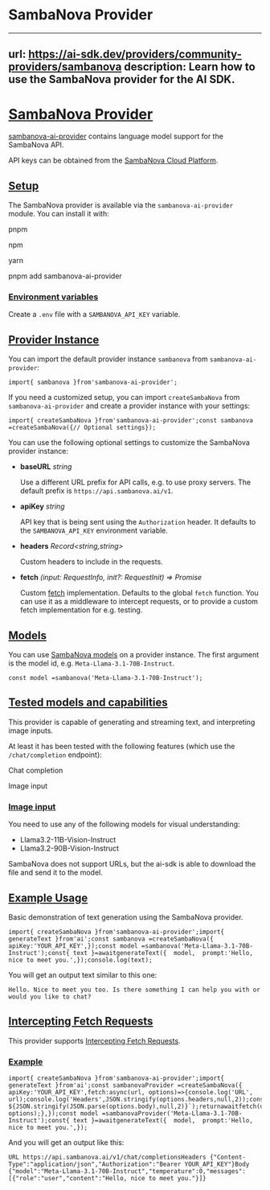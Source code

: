 # SambaNova Provider


---
url: https://ai-sdk.dev/providers/community-providers/sambanova
description: Learn how to use the SambaNova provider for the AI SDK.
---


# [SambaNova Provider](#sambanova-provider)


[sambanova-ai-provider](https://github.com/sambanova/sambanova-ai-provider) contains language model support for the SambaNova API.

API keys can be obtained from the [SambaNova Cloud Platform](https://cloud.sambanova.ai/apis).


## [Setup](#setup)


The SambaNova provider is available via the `sambanova-ai-provider` module. You can install it with:

pnpm

npm

yarn

pnpm add sambanova-ai-provider


### [Environment variables](#environment-variables)


Create a `.env` file with a `SAMBANOVA_API_KEY` variable.


## [Provider Instance](#provider-instance)


You can import the default provider instance `sambanova` from `sambanova-ai-provider`:

```
import{ sambanova }from'sambanova-ai-provider';
```

If you need a customized setup, you can import `createSambaNova` from `sambanova-ai-provider` and create a provider instance with your settings:

```
import{ createSambaNova }from'sambanova-ai-provider';const sambanova =createSambaNova({// Optional settings});
```

You can use the following optional settings to customize the SambaNova provider instance:

-   **baseURL** *string*

    Use a different URL prefix for API calls, e.g. to use proxy servers. The default prefix is `https://api.sambanova.ai/v1`.

-   **apiKey** *string*

    API key that is being sent using the `Authorization` header. It defaults to the `SAMBANOVA_API_KEY` environment variable.

-   **headers** *Record<string,string>*

    Custom headers to include in the requests.

-   **fetch** *(input: RequestInfo, init?: RequestInit) => Promise<Response>*

    Custom [fetch](https://developer.mozilla.org/en-US/docs/Web/API/fetch) implementation. Defaults to the global `fetch` function. You can use it as a middleware to intercept requests, or to provide a custom fetch implementation for e.g. testing.



## [Models](#models)


You can use [SambaNova models](https://docs.sambanova.ai/cloud/docs/get-started/supported-models) on a provider instance. The first argument is the model id, e.g. `Meta-Llama-3.1-70B-Instruct`.

```
const model =sambanova('Meta-Llama-3.1-70B-Instruct');
```


## [Tested models and capabilities](#tested-models-and-capabilities)


This provider is capable of generating and streaming text, and interpreting image inputs.

At least it has been tested with the following features (which use the `/chat/completion` endpoint):

Chat completion

Image input


### [Image input](#image-input)


You need to use any of the following models for visual understanding:

-   Llama3.2-11B-Vision-Instruct
-   Llama3.2-90B-Vision-Instruct

SambaNova does not support URLs, but the ai-sdk is able to download the file and send it to the model.


## [Example Usage](#example-usage)


Basic demonstration of text generation using the SambaNova provider.

```
import{ createSambaNova }from'sambanova-ai-provider';import{ generateText }from'ai';const sambanova =createSambaNova({  apiKey:'YOUR_API_KEY',});const model =sambanova('Meta-Llama-3.1-70B-Instruct');const{ text }=awaitgenerateText({  model,  prompt:'Hello, nice to meet you.',});console.log(text);
```

You will get an output text similar to this one:

```
Hello. Nice to meet you too. Is there something I can help you with or would you like to chat?
```


## [Intercepting Fetch Requests](#intercepting-fetch-requests)


This provider supports [Intercepting Fetch Requests](/examples/providers/intercepting-fetch-requests).


### [Example](#example)


```
import{ createSambaNova }from'sambanova-ai-provider';import{ generateText }from'ai';const sambanovaProvider =createSambaNova({  apiKey:'YOUR_API_KEY',fetch:async(url, options)=>{console.log('URL', url);console.log('Headers',JSON.stringify(options.headers,null,2));console.log(`Body ${JSON.stringify(JSON.parse(options.body),null,2)}`);returnawaitfetch(url, options);},});const model =sambanovaProvider('Meta-Llama-3.1-70B-Instruct');const{ text }=awaitgenerateText({  model,  prompt:'Hello, nice to meet you.',});
```

And you will get an output like this:

```
URL https://api.sambanova.ai/v1/chat/completionsHeaders {"Content-Type":"application/json","Authorization":"Bearer YOUR_API_KEY"}Body {"model":"Meta-Llama-3.1-70B-Instruct","temperature":0,"messages":[{"role":"user","content":"Hello, nice to meet you."}]}
```
